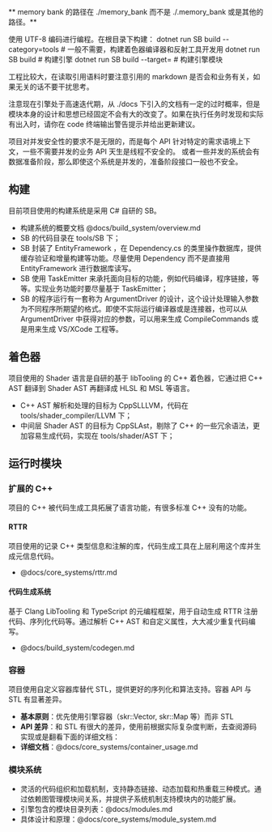 ** memory bank 的路径在 ./memory_bank 而不是 ./.memory_bank 或是其他的路径。**

使用 UTF-8 编码进行编程。在根目录下构建：
dotnet run SB build --category=tools # 一般不需要，构建着色器编译器和反射工具开发用
dotnet run SB build # 构建引擎
dotnet run SB build --target= # 构建引擎模块

工程比较大，在读取引用语料时要注意引用的 markdown 是否会和业务有关，如果无关的话不要干扰思考。

注意现在引擎处于高速迭代期，从 ./docs 下引入的文档有一定的过时概率，但是模块本身的设计和思想已经固定不会有大的改变了。如果在执行任务时发现和实际有出入时，请你在 code 终端输出警告提示并给出更新建议。

项目对并发安全性的要求不是无限的，而是每个 API 针对特定的需求语境上下文，一些不需要并发的业务 API 天生是线程不安全的。
或者一些并发的系统会有数据准备阶段，那么即使这个系统是并发的，准备阶段接口一般也不安全。

## 构建

目前项目使用的构建系统是采用 C# 自研的 SB。

- 构建系统的概要文档 @docs/build_system/overview.md
- SB 的代码目录在 tools/SB 下；
- SB 封装了 EntityFramework ，在 Dependency.cs 的类里操作数据库，提供缓存验证和增量构建等功能。尽量使用 Dependency 而不是直接用 EntityFramework 进行数据库读写。
- SB 使用 TaskEmitter 来承托面向目标的功能，例如代码编译，程序链接，等等。实现业务功能时要尽量基于 TaskEmitter；
- SB 的程序运行有一套称为 ArgumentDriver 的设计，这个设计处理输入参数为不同程序所期望的格式。即使不实际运行编译器或是连接器，也可以从 ArgumentDriver 中获得对应的参数，可以用来生成 CompileCommands 或是用来生成 VS/XCode 工程等。

## 着色器

项目使用的 Shader 语言是自研的基于 libTooling 的 C++ 着色器，它通过把 C++ AST 翻译到 Shader AST 再翻译成 HLSL 和 MSL 等语言。

- C++ AST 解析和处理的目标为 CppSLLLVM，代码在 tools/shader_compiler/LLVM 下；
- 中间层 Shader AST 的目标为 CppSLAst，剔除了 C++ 的一些冗余语法，更加容易生成代码，实现在 tools/shader/AST 下；

## 运行时模块

### 扩展的 C++

项目的 C++ 被代码生成工具拓展了语言功能，有很多标准 C++ 没有的功能。

#### RTTR

项目使用的记录 C++ 类型信息和注解的库，代码生成工具在上层利用这个库并生成元信息代码。

- @docs/core_systems/rttr.md

#### 代码生成系统

基于 Clang LibTooling 和 TypeScript 的元编程框架，用于自动生成 RTTR 注册代码、序列化代码等。通过解析 C++ AST 和自定义属性，大大减少重复代码编写。

- @docs/build_system/codegen.md

### 容器

项目使用自定义容器库替代 STL，提供更好的序列化和算法支持。容器 API 与 STL 有显著差异。

- **基本原则**：优先使用引擎容器（skr::Vector, skr::Map 等）而非 STL
- **API 差异**：和 STL 有很大的差异，使用前根据实际复杂度判断，去查阅源码实现或是翻看下面的详细文档：
- **详细文档**：@docs/core_systems/container_usage.md

### 模块系统

- 灵活的代码组织和加载机制，支持静态链接、动态加载和热重载三种模式。通过依赖图管理模块间关系，并提供子系统机制支持模块内的功能扩展。
- 引擎包含的模块目录列表：@docs/modules.md
- 具体设计和原理：@docs/core_systems/module_system.md